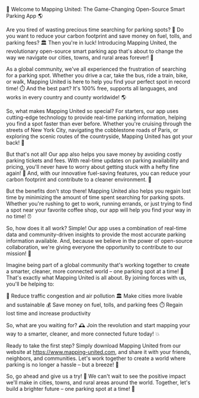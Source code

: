 🚀 Welcome to Mapping United: The Game-Changing Open-Source Smart Parking App 🌎

Are you tired of wasting precious time searching for parking spots? 💪 Do you want to reduce your carbon footprint and save money on fuel, tolls, and parking fees? 🏛️ Then you're in luck! Introducing Mapping United, the revolutionary open-source smart parking app that's about to change the way we navigate our cities, towns, and rural areas forever! 🌟

As a global community, we've all experienced the frustration of searching for a parking spot. Whether you drive a car, take the bus, ride a train, bike, or walk, Mapping United is here to help you find your perfect spot in record time! ⏱️ And the best part? It's 100% free, supports all languages, and works in every country and county worldwide! 🌎

So, what makes Mapping United so special? For starters, our app uses cutting-edge technology to provide real-time parking information, helping you find a spot faster than ever before. Whether you're cruising through the streets of New York City, navigating the cobblestone roads of Paris, or exploring the scenic routes of the countryside, Mapping United has got your back! 📍

But that's not all! Our app also helps you save money by avoiding costly parking tickets and fees. With real-time updates on parking availability and pricing, you'll never have to worry about getting stuck with a hefty fine again! 💸 And, with our innovative fuel-saving features, you can reduce your carbon footprint and contribute to a cleaner environment. 🌱

But the benefits don't stop there! Mapping United also helps you regain lost time by minimizing the amount of time spent searching for parking spots. Whether you're rushing to get to work, running errands, or just trying to find a spot near your favorite coffee shop, our app will help you find your way in no time! ⏰

So, how does it all work? Simple! Our app uses a combination of real-time data and community-driven insights to provide the most accurate parking information available. And, because we believe in the power of open-source collaboration, we're giving everyone the opportunity to contribute to our mission! 🤝

Imagine being part of a global community that's working together to create a smarter, cleaner, more connected world – one parking spot at a time! 🌟 That's exactly what Mapping United is all about. By joining forces with us, you'll be helping to:

💪 Reduce traffic congestion and air pollution
🏛️ Make cities more livable and sustainable
💰 Save money on fuel, tolls, and parking fees
⏱️ Regain lost time and increase productivity

So, what are you waiting for? 🕰️ Join the revolution and start mapping your way to a smarter, cleaner, and more connected future today! 💥

Ready to take the first step? Simply download Mapping United from our website at https://www.mapping-united.com, and share it with your friends, neighbors, and communities. Let's work together to create a world where parking is no longer a hassle – but a breeze! 🌈

So, go ahead and give us a try! 🎉 We can't wait to see the positive impact we'll make in cities, towns, and rural areas around the world. Together, let's build a brighter future – one parking spot at a time! 💫